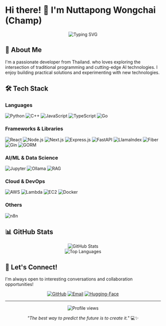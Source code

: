 # Hi there! 👋 I'm Nuttapong Wongchai (Champ)

<div align="center">
  <img src="https://readme-typing-svg.herokuapp.com?font=Fira+Code&pause=1000&color=2E9EF7&width=435&lines=Software+Developer;AI+%26+Machine+Learning+Enthusiast;Cloud+Computing+Explorer;Always+Learning+Something+New!" alt="Typing SVG" />
</div>

## 🚀 About Me

I'm a passionate developer from Thailand. who loves exploring the intersection of traditional programming and cutting-edge AI technologies. I enjoy building practical solutions and experimenting with new technologies.

## 🛠️ Tech Stack

### Languages
![Python](https://img.shields.io/badge/Python-3776AB?style=for-the-badge&logo=python&logoColor=white)
![C++](https://img.shields.io/badge/C++-00599C?style=for-the-badge&logo=cplusplus&logoColor=white)
![JavaScript](https://img.shields.io/badge/JavaScript-F7DF1E?style=for-the-badge&logo=javascript&logoColor=black)
![TypeScript](https://img.shields.io/badge/TypeScript-007ACC?style=for-the-badge&logo=typescript&logoColor=white)
![Go](https://img.shields.io/badge/Go-00ADD8?style=for-the-badge&logo=go&logoColor=white)

### Frameworks & Libraries
![React](https://img.shields.io/badge/React-20232A?style=for-the-badge&logo=react&logoColor=61DAFB)
![Node.js](https://img.shields.io/badge/Node.js-43853D?style=for-the-badge&logo=node.js&logoColor=white)
![Next.js](https://img.shields.io/badge/Next.js-000000?style=for-the-badge&logo=next.js&logoColor=white)
![Express.js](https://img.shields.io/badge/Express.js-404D59?style=for-the-badge&logo=express&logoColor=white)
![FastAPI](https://img.shields.io/badge/FastAPI-005571?style=for-the-badge&logo=fastapi&logoColor=white)
![LlamaIndex](https://img.shields.io/badge/LlamaIndex-146EF5?style=for-the-badge&logoColor=white)
![Fiber](https://img.shields.io/badge/Fiber-00ADD8?style=for-the-badge&logo=go&logoColor=white)
![Gin](https://img.shields.io/badge/Gin-00ADD8?style=for-the-badge&logo=go&logoColor=white)
![GORM](https://img.shields.io/badge/GORM-00ADD8?style=for-the-badge&logo=go&logoColor=white)

### AI/ML & Data Science
![Jupyter](https://img.shields.io/badge/Jupyter-F37626?style=for-the-badge&logo=jupyter&logoColor=white)
![Ollama](https://img.shields.io/badge/Ollama-000000?style=for-the-badge&logo=ollama&logoColor=white)
![RAG](https://img.shields.io/badge/RAG-FF6B6B?style=for-the-badge&logo=robot&logoColor=white)

### Cloud & DevOps
![AWS](https://img.shields.io/badge/AWS-232F3E?style=for-the-badge&logo=amazon-aws&logoColor=white)
![Lambda](https://img.shields.io/badge/AWS_Lambda-FF9900?style=for-the-badge&logo=aws-lambda&logoColor=white)
![EC2](https://img.shields.io/badge/AWS_EC2-232F3E?style=for-the-badge&logo=amazon-ec2&logoColor=white)
![Docker](https://img.shields.io/badge/Docker-2496ED?style=for-the-badge&logo=docker&logoColor=white)

### Others
![n8n](https://img.shields.io/badge/n8n-EA4B71?style=for-the-badge&logo=n8n&logoColor=white)

## 📊 GitHub Stats

<div align="center">
  <img src="https://github-readme-stats.vercel.app/api?username=Nuttapong14&show_icons=true&theme=tokyonight&hide_border=true" alt="GitHub Stats" />
</div>

<div align="center">
  <img src="https://github-readme-stats.vercel.app/api/top-langs/?username=Nuttapong14&layout=compact&theme=tokyonight&hide_border=true" alt="Top Languages" />
</div>

## 🤝 Let's Connect!

I'm always open to interesting conversations and collaboration opportunities!

<div align="center">
  
[![GitHub](https://img.shields.io/badge/GitHub-100000?style=for-the-badge&logo=github&logoColor=white)](https://github.com/Nuttapong14)
[![Email](https://img.shields.io/badge/Email-D14836?style=for-the-badge&logo=gmail&logoColor=white)](mailto:chkrap47@gmail.com)
[![Hugging-Face](https://img.shields.io/badge/%F0%9F%A4%97_Hugging_Face-FFD21E?style=for-the-badge&logoColor=black)](https://huggingface.co/Avocaduu14)

</div>

---

<div align="center">
  <img src="https://komarev.com/ghpvc/?username=Nuttapong14&color=blue&style=flat-square&label=Profile+Views" alt="Profile views" />
</div>

<div align="center">
  
*"The best way to predict the future is to create it."* 💻✨

</div>
